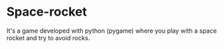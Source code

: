 # Space-rocket
It's a game developed with python (pygame) where you play with a space rocket and try to avoid rocks.
